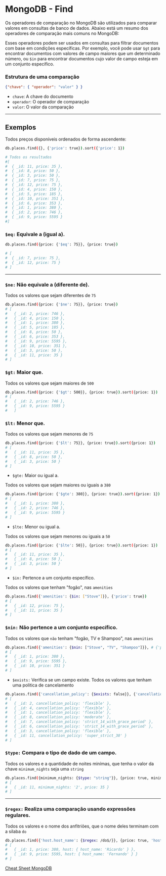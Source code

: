 # MongoDB - Find

Os operadores de comparação no MongoDB são utilizados para comparar valores em consultas de banco de dados.
Abaixo está um resumo dos operadores de comparação mais comuns no MongoDB:

Esses operadores podem ser usados em consultas para filtrar documentos com base em condições específicas. Por exemplo, você pode usar `$gt` para encontrar documentos com valores de campo maiores que um determinado número, ou `$in` para encontrar documentos cujo valor de campo esteja em um conjunto específico.

### Estrutura de uma comparação

```json
{"chave": { "operador": "valor" } }
```

- `chave`: A chave do documento
- `operador`: O operador de comparação
- `valor`: O valor da comparação
--- 

## Exemplos

Todos preços disponíveis ordenados de forma ascendente:

```bash
db.places.find({}, {'price': true}).sort({'price': 1})

# Todos os resultados
#[
#  { _id: 11, price: 35 },
#  { _id: 8, price: 50 },
#  { _id: 3, price: 50 },
#  { _id: 7, price: 75 },
#  { _id: 12, price: 75 },
#  { _id: 4, price: 150 },
#  { _id: 5, price: 185 },
#  { _id: 10, price: 351 },
#  { _id: 6, price: 353 },
#  { _id: 1, price: 380 },
#  { _id: 2, price: 746 },
#  { _id: 9, price: 5595 }
#]
```

### `$eq:` Equivale a (igual a).

```bash
db.places.find({price: {'$eq': 75}}, {price: true})

# [ 
#  { _id: 7, price: 75 }, 
#  { _id: 12, price: 75 }
# ]
```
--- 

### `$ne:` Não equivale a (diferente de).

Todos os valores que sejam diferentes de `75`
```bash
db.places.find({price: {'$ne': 75}}, {price: true})
# [
#   { _id: 2, price: 746 },
#   { _id: 4, price: 150 },
#   { _id: 1, price: 380 },
#   { _id: 5, price: 185 },
#   { _id: 8, price: 50 },
#   { _id: 6, price: 353 },
#   { _id: 9, price: 5595 },
#   { _id: 10, price: 351 },
#   { _id: 3, price: 50 },
#   { _id: 11, price: 35 }
# ]
```

### `$gt:` Maior que.

Todos os valores que sejam maiores de `500`

```bash
db.places.find({price: {'$gt': 500}}, {price: true}).sort({price: 1})
# [ 
#   { _id: 2, price: 746 }, 
#   { _id: 9, price: 5595 } 
#   ]
```

### `$lt:` Menor que.

Todos os valores que sejam menores de `75`

```bash
db.places.find({price: {'$lt': 75}}, {price: true}).sort({price: 1})
# [
#   { _id: 11, price: 35 },
#   { _id: 8, price: 50 },
#   { _id: 3, price: 50 }
# ]
```

- `$gte:` Maior ou igual a.

Todos os valores que sejam maiores ou iguais a `380`

```bash
db.places.find({price: {'$gte': 380}}, {price: true}).sort({price: 1})
# [
#   { _id: 1, price: 380 },
#   { _id: 2, price: 746 },
#   { _id: 9, price: 5595 }
# ]
```

- `$lte:` Menor ou igual a.

Todos os valores que sejam menores ou iguais a `50`

```bash
db.places.find({price: {'$lte': 50}}, {price: true}).sort({price: 1})
# [
#   { _id: 11, price: 35 },
#   { _id: 8, price: 50 },
#   { _id: 3, price: 50 }
# ]
```
- `$in:` Pertence a um conjunto específico.

Todos os valores que tenham "fogão", nas `amenities`

```bash
db.places.find({'amenities': {$in: ["Stove"]}}, {'price': true})
# [ 
#   { _id: 12, price: 75 }, 
#   { _id: 11, price: 35 } 
# ]
```
### `$nin:` Não pertence a um conjunto específico.

Todos os valores que `não` tenham "fogão, TV e Shampoo", nas `amenities`

```bash
db.places.find({'amenities': {$nin: ["Stove", "TV", "Shampoo"]}}, # {'price': true})
# [
#   { _id: 1, price: 380 },
#   { _id: 9, price: 5595 },
#   { _id: 10, price: 351 }
# ]
```

- `$exists:` Verifica se um campo existe.
Todos os valores que tenham uma politica de cancelamento
```bash
db.places.find({'cancellation_policy': {$exists: false}}, {'cancellation_policy': true})
# [
#   { _id: 2, cancellation_policy: 'flexible' },
#   { _id: 4, cancellation_policy: 'flexible' },
#   { _id: 1, cancellation_policy: 'flexible' },
#   { _id: 8, cancellation_policy: 'moderate' },
#   { _id: 7, cancellation_policy: 'strict_14_with_grace_period' },
#   { _id: 6, cancellation_policy: 'strict_14_with_grace_period' },
#   { _id: 3, cancellation_policy: 'flexible' },
#   { _id: 11, cancellation_policy: 'super_strict_30' }
# ]
```

### `$type:` Compara o tipo de dado de um campo.

Todos os valores e a quantidade de noites minímas, que tenha o valor da chave `minimum_nights` seja uma `string`

```bash
db.places.find({minimum_nights: {$type: "string"}}, {price: true, minimum_nights: true})
# [ 
#   { _id: 11, minimum_nights: '2', price: 35 } 
# ]
```

---

### `$regex:` Realiza uma comparação usando expressões regulares.

Todos os valores e o nome dos anfitriões, que o nome deles terminam com a silaba `do`

```bash
db.places.find({'host.host_name': {$regex: /do$/}}, {price: true, 'host.host_name': true})
# [
#   { _id: 1, price: 380, host: { host_name: 'Ricardo' } },
#   { _id: 9, price: 5595, host: { host_name: 'Fernando' } }
# ]
```


[Cheat Sheet MongoDB](https://www.mongodb.com/developer/products/mongodb/cheat-sheet/)
